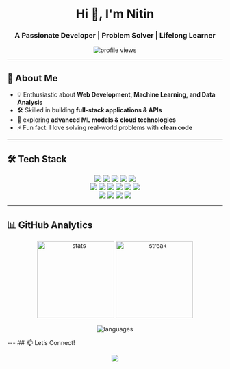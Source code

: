 <!-- Profile Header -->
<h1 align="center">Hi 👋, I'm Nitin</h1>
<h3 align="center">A Passionate Developer | Problem Solver | Lifelong Learner</h3>

<p align="center">
  <img src="https://komarev.com/ghpvc/?username=NitinRajTiwari&label=Profile%20Views&color=0e75b6&style=flat" alt="profile views" />
</p>

---

## 🚀 About Me    
- 💡 Enthusiastic about **Web Development, Machine Learning, and Data Analysis**  
- 🛠 Skilled in building  **full-stack applications & APIs**  
- 🌱 exploring **advanced ML models & cloud technologies**  
- ⚡ Fun fact: I love solving real-world problems with **clean code**  

---

## 🛠 Tech Stack  
<p align="center">
  <!-- Languages -->
  <img src="https://img.shields.io/badge/Python-3776AB?style=flat&logo=python&logoColor=white" />
  <img src="https://img.shields.io/badge/Java-007396?style=flat&logo=java&logoColor=white" />
  <img src="https://img.shields.io/badge/JavaScript-F7DF1E?style=flat&logo=javascript&logoColor=black" />
  <img src="https://img.shields.io/badge/HTML5-E34F26?style=flat&logo=html5&logoColor=white" />
  <img src="https://img.shields.io/badge/CSS3-1572B6?style=flat&logo=css3&logoColor=white" />
  <br/>
  <!-- Frameworks & Tools -->
  <img src="https://img.shields.io/badge/Spring%20Boot-6DB33F?style=flat&logo=springboot&logoColor=white" />
  <img src="https://img.shields.io/badge/Flask-000000?style=flat&logo=flask&logoColor=white" />
  <img src="https://img.shields.io/badge/React-20232A?style=flat&logo=react&logoColor=61DAFB" />
  <img src="https://img.shields.io/badge/Numpy-013243?style=flat&logo=numpy&logoColor=white" />
  <img src="https://img.shields.io/badge/Pandas-150458?style=flat&logo=pandas&logoColor=white" />
  <img src="https://img.shields.io/badge/Matplotlib-003366?style=flat&logo=plotly&logoColor=white" />
  <br/>
  <!-- Tools -->
  <img src="https://img.shields.io/badge/Git-F05032?style=flat&logo=git&logoColor=white" />
  <img src="https://img.shields.io/badge/GitHub-181717?style=flat&logo=github&logoColor=white" />
  <img src="https://img.shields.io/badge/VS%20Code-007ACC?style=flat&logo=visualstudiocode&logoColor=white" />
  <img src="https://img.shields.io/badge/Postman-FF6C37?style=flat&logo=postman&logoColor=white" />
</p>

---

## 📊 GitHub Analytics  

<p align="center">
  <img src="https://github-readme-stats.vercel.app/api?username=NitinRajTiwari&show_icons=true&theme=radical" alt="stats" height="180"/>
  <img src="https://github-readme-streak-stats.herokuapp.com/?user=NitinRajTiwari&theme=radical" alt="streak" height="180"/>
</p>
<p align="center">
  <img src="https://github-readme-stats.vercel.app/api/top-langs/?username=NitinRajTiwari&layout=compact&theme=radical" alt="languages" />
</p>
---
## 📫 Let’s Connect!  
<p align="center">
  <a href="www.linkedin.com/in/nitin-raj-tiwari-34505525b">
    <img src="https://img.shields.io/badge/LinkedIn-0077B5?style=flat&logo=linkedin&logoColor=white" />
  </a>
</p>
